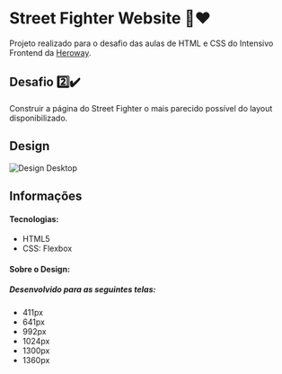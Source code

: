 # Street Fighter Website :boxing_glove::heart:

Projeto realizado para o desafio das aulas de HTML e CSS do Intensivo Frontend da <a href="https://heroway.com.br/treinamento/" target="_blank">Heroway</a>.

## Desafio :two::heavy_check_mark:
Construir a página do Street Fighter o mais parecido possível do layout disponibilizado.

## Design
<img src="https://github.com/marimunari/streetfighter/blob/master/assets/img/layout/streetfighter.gif" alt="Design Desktop">

## Informações

#### Tecnologias:
<ul>
 <li>HTML5</li>
 <li>CSS: Flexbox</li>
</ul>

#### Sobre o Design:
##### Desenvolvido para as seguintes telas:
<ul>
  <li>411px</li>
  <li>641px</li>
  <li>992px</li>
  <li>1024px</li>
  <li>1300px</li>
  <li>1360px</li>
</ul>

